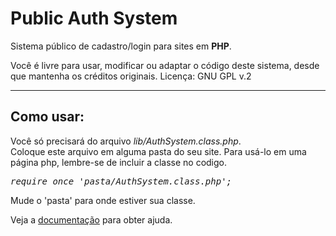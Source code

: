 # Public Auth System
Sistema público de cadastro/login para sites em <b>PHP</b>.

Você é livre para usar, modificar ou adaptar o código deste sistema, desde que mantenha os créditos originais.
Licença: GNU GPL v.2
<hr>

<h2>Como usar:</h2>
Você só precisará do arquivo <em>lib/AuthSystem.class.php</em>.<br>
Coloque este arquivo em alguma pasta do seu site. Para usá-lo em uma página php, lembre-se de incluir a classe no codigo.
<pre><i>require_once 'pasta/AuthSystem.class.php';</i></pre>
Mude o 'pasta' para onde estiver sua classe.

Veja a <a href="#">documentação</a> para obter ajuda.
